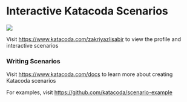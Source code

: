 # Interactive Katacoda Scenarios

[![](http://shields.katacoda.com/katacoda/zakriyazlisabir/count.svg)](https://www.katacoda.com/zakriyazlisabir "Get your profile on Katacoda.com")

Visit https://www.katacoda.com/zakriyazlisabir to view the profile and interactive scenarios

### Writing Scenarios
Visit https://www.katacoda.com/docs to learn more about creating Katacoda scenarios

For examples, visit https://github.com/katacoda/scenario-example
